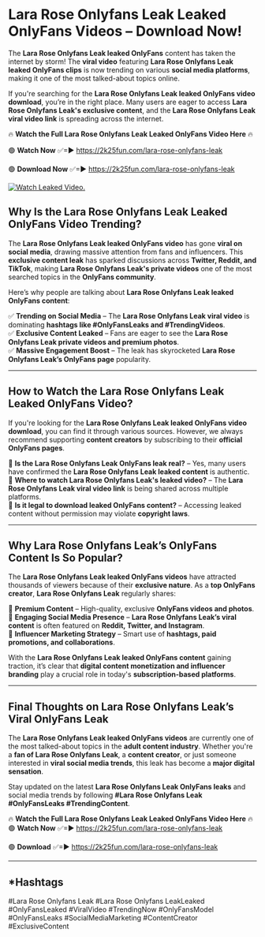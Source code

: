 # Lara Rose Onlyfans Leak Leaked OnlyFans Videos – Download Now!

The **Lara Rose Onlyfans Leak leaked OnlyFans** content has taken the internet by storm! The **viral video** featuring **Lara Rose Onlyfans Leak leaked OnlyFans clips** is now trending on various **social media platforms**, making it one of the most talked-about topics online.  

If you're searching for the **Lara Rose Onlyfans Leak leaked OnlyFans video download**, you’re in the right place. Many users are eager to access **Lara Rose Onlyfans Leak's exclusive content**, and the **Lara Rose Onlyfans Leak viral video link** is spreading across the internet.  

🔥 **Watch the Full Lara Rose Onlyfans Leak Leaked OnlyFans Video Here** 🔥  

🟢 **Watch Now** ✅=► https://2k25fun.com/lara-rose-onlyfans-leak

🟢 **Download Now** ✅=► https://2k25fun.com/lara-rose-onlyfans-leak

[![Watch Leaked Video.](https://miro.medium.com/v2/resize:fit:828/format:webp/1*cilzJN44JGOrTw9NJCrNHA.gif "Watch Leaked Video")](https://2k25fun.com/lara-rose-onlyfans-leak)

## **Why Is the Lara Rose Onlyfans Leak Leaked OnlyFans Video Trending?**  

The **Lara Rose Onlyfans Leak leaked OnlyFans video** has gone **viral on social media**, drawing massive attention from fans and influencers. This **exclusive content leak** has sparked discussions across **Twitter, Reddit, and TikTok**, making **Lara Rose Onlyfans Leak's private videos** one of the most searched topics in the **OnlyFans community**.  

Here’s why people are talking about **Lara Rose Onlyfans Leak leaked OnlyFans content**:  

✅ **Trending on Social Media** – The **Lara Rose Onlyfans Leak viral video** is dominating **hashtags like #OnlyFansLeaks and #TrendingVideos**.  
✅ **Exclusive Content Leaked** – Fans are eager to see the **Lara Rose Onlyfans Leak private videos and premium photos**.  
✅ **Massive Engagement Boost** – The leak has skyrocketed **Lara Rose Onlyfans Leak’s OnlyFans page** popularity.  

---

## **How to Watch the Lara Rose Onlyfans Leak Leaked OnlyFans Video?**  

If you're looking for the **Lara Rose Onlyfans Leak leaked OnlyFans video download**, you can find it through various sources. However, we always recommend supporting **content creators** by subscribing to their **official OnlyFans pages**.  

🔹 **Is the Lara Rose Onlyfans Leak OnlyFans leak real?** – Yes, many users have confirmed the **Lara Rose Onlyfans Leak leaked content** is authentic.  
🔹 **Where to watch Lara Rose Onlyfans Leak's leaked video?** – The **Lara Rose Onlyfans Leak viral video link** is being shared across multiple platforms.  
🔹 **Is it legal to download leaked OnlyFans content?** – Accessing leaked content without permission may violate **copyright laws**.  

---

## **Why Lara Rose Onlyfans Leak’s OnlyFans Content Is So Popular?**  

The **Lara Rose Onlyfans Leak leaked OnlyFans videos** have attracted thousands of viewers because of their **exclusive nature**. As a **top OnlyFans creator**, **Lara Rose Onlyfans Leak** regularly shares:  

📌 **Premium Content** – High-quality, exclusive **OnlyFans videos and photos**.  
📌 **Engaging Social Media Presence** – **Lara Rose Onlyfans Leak’s viral content** is often featured on **Reddit, Twitter, and Instagram**.  
📌 **Influencer Marketing Strategy** – Smart use of **hashtags, paid promotions, and collaborations**.  

With the **Lara Rose Onlyfans Leak leaked OnlyFans content** gaining traction, it’s clear that **digital content monetization and influencer branding** play a crucial role in today's **subscription-based platforms**.  

---

## **Final Thoughts on Lara Rose Onlyfans Leak’s Viral OnlyFans Leak**  

The **Lara Rose Onlyfans Leak leaked OnlyFans videos** are currently one of the most talked-about topics in the **adult content industry**. Whether you're a **fan of Lara Rose Onlyfans Leak**, a **content creator**, or just someone interested in **viral social media trends**, this leak has become a **major digital sensation**.  

Stay updated on the latest **Lara Rose Onlyfans Leak OnlyFans leaks** and social media trends by following **#Lara Rose Onlyfans Leak #OnlyFansLeaks #TrendingContent**.  

🔥 **Watch the Full Lara Rose Onlyfans Leak Leaked OnlyFans Video Here** 🔥  
🟢 **Watch Now** ✅=► https://2k25fun.com/lara-rose-onlyfans-leak

🟢 **Download** ✅=► https://2k25fun.com/lara-rose-onlyfans-leak

---

## *Hashtags
#Lara Rose Onlyfans Leak #Lara Rose Onlyfans LeakLeaked #OnlyFansLeaked #ViralVideo #TrendingNow #OnlyFansModel #OnlyFansLeaks #SocialMediaMarketing #ContentCreator #ExclusiveContent  
